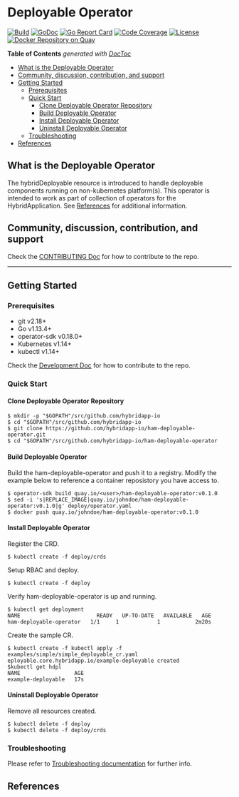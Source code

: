 # Deployable Operator

[![Build](http://prow.purple-chesterfield.com/badge.svg?jobs=multiarch-image-ham-deployable-operator-postsubmit)](http://prow.purple-chesterfield.com/?job=multiarch-image-ham-deployable-operator-postsubmit)
[![GoDoc](https://godoc.org/github.com/hybridapp-io/ham-deployable-operator?status.svg)](https://godoc.org/github.com/hybridapp-io/ham-deployable-operator)
[![Go Report Card](https://goreportcard.com/badge/github.com/hybridapp-io/ham-deployable-operator)](https://goreportcard.com/report/github.com/hybridapp-io/ham-deployable-operator)
[![Code Coverage](https://codecov.io/gh/hybridapp-io/ham-deployable-operator/branch/master/graphs/badge.svg?branch=master)](https://codecov.io/gh/hybridapp-io/ham-deployable-operator?branch=master)
[![License](https://img.shields.io/:license-apache-blue.svg)](http://www.apache.org/licenses/LICENSE-2.0.html)
[![Docker Repository on Quay](https://quay.io/repository/hybridappio/ham-deployable-operator/status "Docker Repository on Quay")](https://quay.io/repository/hybridappio/ham-deployable-operator)

<!-- START doctoc generated TOC please keep comment here to allow auto update -->
<!-- DON'T EDIT THIS SECTION, INSTEAD RE-RUN doctoc TO UPDATE -->
**Table of Contents**  *generated with [DocToc](https://github.com/thlorenz/doctoc)*

- [What is the Deployable Operator](#what-is-the-deployable-operator)
- [Community, discussion, contribution, and support](#community-discussion-contribution-and-support)
- [Getting Started](#getting-started)
    - [Prerequisites](#prerequisites)
    - [Quick Start](#quick-start)
        - [Clone Deployable Operator Repository](#clone-hybriddeployable-operator-repository)
        - [Build Deployable Operator](#build-hybriddeployable-operator)
        - [Install Deployable Operator](#install-hybriddeployable-operator)
        - [Uninstall Deployable Operator](#uninstall-hybriddeployable-operator)
    - [Troubleshooting](#troubleshooting)
- [References](#references)

<!-- END doctoc generated TOC please keep comment here to allow auto update -->

## What is the Deployable Operator

The hybridDeployable resource is introduced to handle deployable components running on non-kubernetes platform(s). This operator is intended to work as part of collection of operators for the HybridApplication.  See [References](#hybridApplication-references) for additional information.

## Community, discussion, contribution, and support

Check the [CONTRIBUTING Doc](CONTRIBUTING.md) for how to contribute to the repo.

------

## Getting Started

### Prerequisites

- git v2.18+
- Go v1.13.4+
- operator-sdk v0.18.0+
- Kubernetes v1.14+
- kubectl v1.14+

Check the [Development Doc](docs/development.md) for how to contribute to the repo.

### Quick Start

#### Clone Deployable Operator Repository

```shell
$ mkdir -p "$GOPATH"/src/github.com/hybridapp-io
$ cd "$GOPATH"/src/github.com/hybridapp-io
$ git clone https://github.com/hybridapp-io/ham-deployable-operator.git
$ cd "$GOPATH"/src/github.com/hybridapp-io/ham-deployable-operator
```

#### Build Deployable Operator

Build the ham-deployable-operator and push it to a registry.  Modify the example below to reference a container reposistory you have access to.

```shell
$ operator-sdk build quay.io/<user>/ham-deployable-operator:v0.1.0
$ sed -i 's|REPLACE_IMAGE|quay.io/johndoe/ham-deployable-operator:v0.1.0|g' deploy/operator.yaml
$ docker push quay.io/johndoe/ham-deployable-operator:v0.1.0
```

#### Install Deployable Operator

Register the CRD.

```shell
$ kubectl create -f deploy/crds
```

Setup RBAC and deploy.

```shell
$ kubectl create -f deploy
```

Verify ham-deployable-operator is up and running.

```shell
$ kubectl get deployment
NAME                        READY   UP-TO-DATE   AVAILABLE   AGE
ham-deployable-operator   1/1     1            1           2m20s
```

Create the sample CR.

```shell
$ kubectl create -f kubectl apply -f examples/simple/simple_deployable_cr.yaml
eployable.core.hybridapp.io/example-deployable created
$kubectl get hdpl
NAME                 AGE
example-deployable   17s
```

#### Uninstall Deployable Operator

Remove all resources created.

```shell
$ kubectl delete -f deploy
$ kubectl delete -f deploy/crds
```

### Troubleshooting

Please refer to [Troubleshooting documentation](docs/trouble_shooting.md) for further info.

## References

